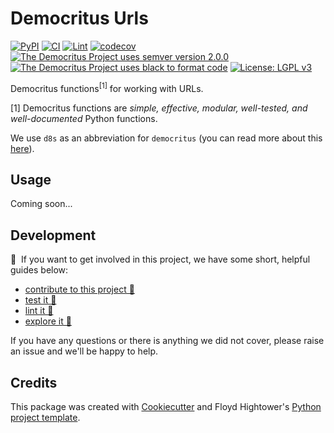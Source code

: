 # Democritus Urls

[![PyPI](https://img.shields.io/pypi/v/d8s-urls.svg)](https://pypi.python.org/pypi/d8s-urls)
[![CI](https://github.com/democritus-project/d8s-urls/workflows/CI/badge.svg)](https://github.com/democritus-project/d8s-urls/actions)
[![Lint](https://github.com/democritus-project/d8s-urls/workflows/Lint/badge.svg)](https://github.com/democritus-project/d8s-urls/actions)
[![codecov](https://codecov.io/gh/democritus-project/d8s-urls/branch/main/graph/badge.svg?token=V0WOIXRGMM)](https://codecov.io/gh/democritus-project/d8s-urls)
[![The Democritus Project uses semver version 2.0.0](https://img.shields.io/badge/-semver%20v2.0.0-22bfda)](https://semver.org/spec/v2.0.0.html)
[![The Democritus Project uses black to format code](https://img.shields.io/badge/code%20style-black-000000.svg)](https://github.com/psf/black)
[![License: LGPL v3](https://img.shields.io/badge/License-LGPL%20v3-blue.svg)](https://choosealicense.com/licenses/lgpl-3.0/)

Democritus functions<sup>[1]</sup> for working with URLs.

[1] Democritus functions are <i>simple, effective, modular, well-tested, and well-documented</i> Python functions.

We use `d8s` as an abbreviation for `democritus` (you can read more about this [here](https://github.com/democritus-project/roadmap#what-is-d8s)).

## Usage

Coming soon...

## Development

👋 &nbsp;If you want to get involved in this project, we have some short, helpful guides below:

- [contribute to this project 🥇][contributing]
- [test it 🧪][local-dev]
- [lint it 🧹][local-dev]
- [explore it 🔭][local-dev]

If you have any questions or there is anything we did not cover, please raise an issue and we'll be happy to help.

## Credits

This package was created with [Cookiecutter](https://github.com/audreyr/cookiecutter) and Floyd Hightower's [Python project template](https://github.com/fhightower-templates/python-project-template).

[contributing]: https://github.com/democritus-project/.github/blob/main/CONTRIBUTING.md#contributing-a-pr-
[local-dev]: https://github.com/democritus-project/.github/blob/main/CONTRIBUTING.md#local-development-
